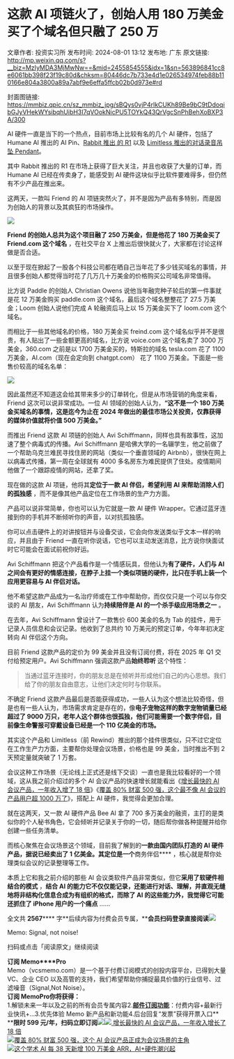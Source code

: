 # 这款 AI 项链火了，创始人用 180 万美金买了个域名但只融了 250 万

文章作者: 投资实习所
发布时间: 2024-08-01 13:12
发布地: 广东
原文链接: http://mp.weixin.qq.com/s?__biz=MzIyMDA3MjMwNw==&mid=2455854555&idx=1&sn=563896841cc8e6061bb398f23f19c80d&chksm=80446dc7b733e4d1e026534974feb88b110166e804a3800a89a7abf9e6effa5ffcb02b0d973e#rd

封面图链接: https://mmbiz.qpic.cn/sz_mmbiz_jpg/sBQys0vjP4rlkCUKh89Be9bC9tDdoqibGJyVHekWYsibqhUibH3I7qVOokNicPU5TOYkQ43QrVgcSnPhBehXoBXP3A/300

AI 硬件一直是当下的一个热点，目前市场上比较有名的几个 AI 硬件，包括了 Humane AI 推出的 AI Pin、[Rabbit 推出 的
R1](http://mp.weixin.qq.com/s?__biz=MzIyMDA3MjMwNw==&mid=2455853055&idx=1&sn=5d1f765dc4fa16b0e3c28d50dd0aa165&chksm=804467e3b733eef53f9e2d405b634ad68cd25ab5c79e00aa919259ab25445d9120cbb5528f91&scene=21#wechat_redirect)
以及 [Limitless 推出的对话录音吊坠
Pendant](http://mp.weixin.qq.com/s?__biz=MzIyMDA3MjMwNw==&mid=2455853528&idx=1&sn=9ce0e4fe7b9e7d3aa375c97f0c7444b4&chksm=804469c4b733e0d24da9ad25536a1ca94a2fac119e167a0eb1b684709f87e6d8e26c7acb3902&scene=21#wechat_redirect)。

其中 Rabbit 推出的 R1 在市场上获得了巨大关注，并且也收获了大量的订单，而 Humane AI 已经在传卖身了，能感受到 AI
硬件这块似乎比软件要难得多，但仍然有不少产品在推出来。

这两天，一款叫 Friend 的 AI 项链突然火了，并不是因为产品有多特别，而是因为创始人的背景以及其疯狂的市场操作。

![](https://mmbiz.qpic.cn/sz_mmbiz_jpg/sBQys0vjP4rlkCUKh89Be9bC9tDdoqibGGUbIMBmTZQcDskIxQOvgd7YbydT7DYGImLPiaKMzNibqEGa02JkIeACw/640?wx_fmt=jpeg&from=appmsg)

**Friend 的创始人总共为这个项目融了 250 万美金，但是他花了 180 万美金买了 Friend.com 这个域名** ，在社交平台 X
上推出后很快就火了，大家都在讨论这样做是否合适。

以至于现在掀起了一股各个科技公司都在晒自己当年花了多少钱买域名的事情，并且很多创始人都觉得当时花了几万几十万美金的价格购买公司域名非常值得。

比方说 Paddle 的创始人 Christian Owens 说他当年融完种子轮后的第一件事就是花 12 万美金购买 paddle.com
这个域名，最后这个域名整整花了 27.5 万美金；Loom 创始人说他们完成 A 轮融资后马上以 15 万美金买下了 loom.com 这个域名。

而相比于一些其他域名的价格，180 万美金买 freind.com 这个域名似乎并不是很贵，有人贴出了一些金额更高的域名，比方说 voice.com
这个域名卖了 3000 万美金，360.com 之前是以 1700 万美金买的，特斯拉的域名 tesla.com 花了 1100
万美金，AI.com（现在会定向到 chatgpt.com） 花了 1100 万美金。下面是一些售价较高的域名名单：

![](https://mmbiz.qpic.cn/sz_mmbiz_jpg/sBQys0vjP4rlkCUKh89Be9bC9tDdoqibGVMhKfv56Yr8v8ya2LhNMwe20OaTDibgcObdmib8esZCU8ic9GwncM6eZg/640?wx_fmt=jpeg&from=appmsg)

因此虽然还不知道这会给其带来多少的订单转化，但是从市场营销的角度来看，Friend 这次可以说非常成功。一位 AI 领域的创始人认为，**“这不是一个
180 万美金买域名的事情，这是迄今为止在 2024 年做出的最佳市场公关投资，仅靠获得的媒体价值就将价值 500 万美金。”**

而推出 Friend 这款 AI 项链的创始人 Avi Schiffmann，同样也具有故事性，这加速了整个病毒式的传播。Avi Schiffmann
是哈佛大学的一名辍学生，他之前做了一个帮助乌克兰难民寻找住房的网站（类似一个垂直领域的 Airbnb），很快在网上以病毒式传播，第一周在全球就有 4000
多名房东为难民提供了住处。疫情期间他做了一个跟踪疫情的网站，还拿了奖。

现在做的这款 AI 项链，他将其**定位于一款 AI 伴侣，希望利用 AI 来帮助消除人们的孤独感** ，而不是像其他产品定位在工作场景的生产力方面。

产品可以说非常简单，你也可以认为它就是一款 AI 硬件 Wrapper。它通过蓝牙连接到你的手机并不断倾听你的声音，以对抗孤独感。

你可以点击硬件上的对讲按钮并与设备交谈，它会向你发送类似于文本一样的响应，并且由于 Friend
一直在听你说话，它也可以主动发送消息，比方说你快面试时它可能会在面试前祝你好运。

Avi Schiffmann 把这个产品看作是一个情感玩具，但他认为**有了硬件，人们与 AI
之间会有更好的情感连接，在脖子上挂一个类似项链的硬件，比只在手机上装一个应用更容易与 AI 伴侣对话。**

他不希望这款产品成为一名治疗师或在工作中帮助你，而仅仅只是一个可以与你交谈的 AI 朋友，Avi Schiffmann 认为**持续陪伴是 AI
的一个杀手级应用场景之一** 。

在去年，Avi Schiffmann 曾设计了一款售价 600 美金的名为 Tab 的挂件，用于记录人员信息和会议记录。他收到了总共约 10
万美元的预定订单，今年年初决定转向 AI 伴侣这个方向。

目前 Friend 这款产品的定价为 99 美金并且没有订阅付费，将在 2025 年 Q1 交付给预定用户。Avi Schiffmann
强调这款产品**始终聆听** 这个特性：

> 当通过蓝牙连接时，你的朋友总是在倾听并形成他们自己的内心思想。我们给了你的朋友自由意志，让他们决定何时与你联系。

不确定 Friend
这款产品最后是否能获得成功，一些人认为这个想法比较奇怪，但是也有一些人认为，市场需求肯定是存在的，像**电子宠物这样的数字宠物销量已经超过了 9000
万只，老年人这个群体也很孤独，他们可能需要一个数字伴侣，目前像生命警报可穿戴设备已经是一个 110 亿美金的市场。**

其实这个产品和 Limitless（前 Rewind）推出的那个挂件很类似，只不过它定位在工作生产力方面，主要帮你处理会议场景，价格也是 99
美金，当时推出不到 2 天预定量就突破了 1 万套。

会议这种工作场景（无论线上正式还是线下交谈）一直也是我比较看好的一个领域，这从我之前介绍过的多个 AI 会议产品的快速增长就能看出《[增长最快的 AI
会议产品，一年收入增了 18
倍](http://mp.weixin.qq.com/s?__biz=MzIyMDA3MjMwNw==&mid=2455853370&idx=1&sn=a3f50d9d2ecafd112f60f6dac92fbcff&chksm=80446926b733e030b35cf7eaa8428e540581fc684da35b2540d2287703e55cb9ec60bdcd1a1e&scene=21#wechat_redirect)》《[覆盖
80% 财富 500 强，这个最不像 AI 会议的产品用户超 1000
万了](http://mp.weixin.qq.com/s?__biz=MzIyMDA3MjMwNw==&mid=2455853769&idx=1&sn=ffdddfd03f0b59dcd80624ea562272d1&chksm=80446ad5b733e3c30686975151d9af69ec9ef169f348b76bc6d72765ca500e235f2d8f3c8722&scene=21#wechat_redirect)》，搭配上
AI 硬件，我觉得会更加合理。

就在这两天，又一款 AI 硬件产品 Bee AI 拿了 700
多万美金的融资，主打的是类似你的个人秘书角色，它会倾听并记录关于你的一切，随后帮你做各种提醒并给你创建一些任务清单。

而核心聚焦在会议场景这个领域，目前我了解到的**一款由国内团队打造的 AI 硬件产品，据说已经卖出了 1 亿美金。其定位是一个**商务伴侣****
，核心就是帮你处理类似会议的记录整理等工作。

本质上它和我之前介绍的那些 AI 会议类软件产品非常类似，但它**采用了软硬件相结合的模式** ，**结合 AI
的能力它不仅仅能记录，还能进行对话、理解，并直观无缝地将非结构化信息合成为有组织的格式，而除了 AI 的这些能力外，我觉得它可能还抓住了 iPhone
用户的一个痛点** ……

全文共 **2567******
字**后续内容为付费会员专属，****会员扫码登录直接阅读**![](https://mmbiz.qpic.cn/sz_mmbiz_png/sBQys0vjP4rlkCUKh89Be9bC9tDdoqibGqwNic6wBKD6Eia1m2aIibEcjz5icpqfPh6AoQmNCiabGaVsCWHyaGfuMLbA/640?wx_fmt=png&from=appmsg)  

Memo: Signal, not noise!

扫码或点击「阅读原文」继续阅读

**订阅 Memo****Pro**  
Memo（vcsmemo.com）是一个基于付费订阅模式的创投内容平台，已得到大量 VC、企业 CEO
以及高管的支持，我们希望帮助你捕捉最具价值的行业信号、过滤噪音（Signal,Not Noise）。  
**订阅 Memo****Pro****你将获得：**  
1.解锁未来一年以及之前的所有会员专属内容2.[**邮件订阅功能**](http://mp.weixin.qq.com/s?__biz=MzIyMDA3MjMwNw==&mid=2455853781&idx=1&sn=b6f8e3ddc87e9531f3f8c3e9cd98bd9f&chksm=80446ac9b733e3df93b89c17e905182bda7f4d132f3ac468961dfd70badeb92b9fcdf9f7083b&scene=21#wechat_redirect)：付费内容+最新行业快讯+...3.优先体验
Memo 新产品和新功能4.后台回复“发票”获得开票入口**  
****限时 599
元/年，扫码立即订阅**![](https://mmbiz.qpic.cn/mmbiz_png/mrJibAziaMQhQGoNHniac6wGOyRe172dlS0HCYicyjiaCTtly2pULIz6YPNsXeRjoQFSuDYezsia4ibhbAc1X3GKtVRyw/640?wx_fmt=png&wxfrom=5&wx_lazy=1&wx_co=1)[![](https://mmbiz.qpic.cn/sz_mmbiz_jpg/sBQys0vjP4pnXexu3o7BDlZVdBExuXhugpKNyTQoqP4ZfBqYGnMA9wSER35fXlB4LMQyQBnm4oyIfMiagTGsyDQ/640?wx_fmt=jpeg)
增长最快的 AI 会议产品，一年收入增长了 18
倍](https://mp.weixin.qq.com/s?__biz=MzIyMDA3MjMwNw==&mid=2455853370&idx=1&sn=a3f50d9d2ecafd112f60f6dac92fbcff&chksm=80446926b733e030b35cf7eaa8428e540581fc684da35b2540d2287703e55cb9ec60bdcd1a1e&scene=21#wechat_redirect)  
[![](https://mmbiz.qpic.cn/sz_mmbiz_jpg/sBQys0vjP4q1elqG17CVaM7yeRSLKiamicpbaf9f3IWRzdRf6Pwhkdnr5D7ZHCR7Bk9z4YoibczJOOkJVW2ESVfuQ/640?wx_fmt=jpeg)覆盖
80% 财富 500 强，这个 AI
会议产品正成为会议场景的主角](https://mp.weixin.qq.com/s?__biz=MzIyMDA3MjMwNw==&mid=2455853769&idx=1&sn=ffdddfd03f0b59dcd80624ea562272d1&chksm=80446ad5b733e3c30686975151d9af69ec9ef169f348b76bc6d72765ca500e235f2d8f3c8722&scene=21#wechat_redirect)  
[![](https://mmbiz.qpic.cn/sz_mmbiz_jpg/sBQys0vjP4pgp5Vza8yVjHZNnw4xJRQ8uz2hic9mFRCgdfMqUG5sbZgHzh9Z9F0sUD7Tmglsb8Zye3HAfGuzI2g/640?wx_fmt=jpeg)这个学术
AI 每 38 天新增 100 万美金
ARR，AI+硬件潮兴起](https://mp.weixin.qq.com/s?__biz=MzIyMDA3MjMwNw==&mid=2455853528&idx=1&sn=9ce0e4fe7b9e7d3aa375c97f0c7444b4&chksm=804469c4b733e0d24da9ad25536a1ca94a2fac119e167a0eb1b684709f87e6d8e26c7acb3902&scene=21#wechat_redirect)

  

